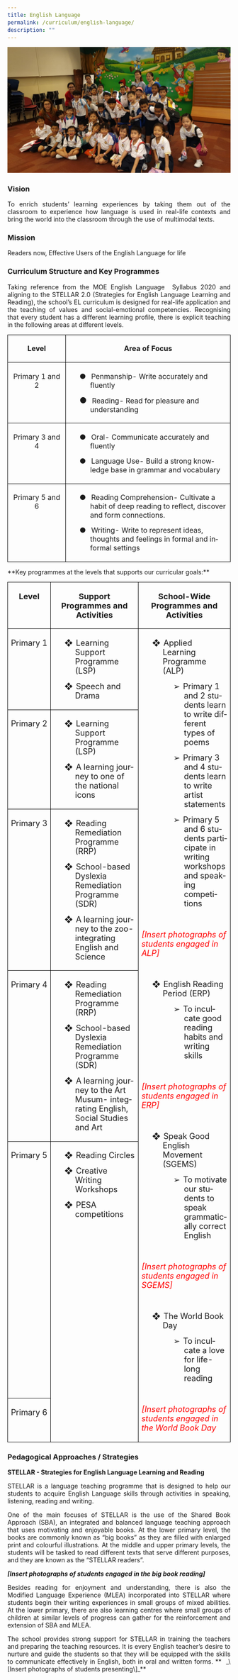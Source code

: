 ```yaml
---
title: English Language
permalink: /curriculum/english-language/
description: ""
---
```

![](/images/EL%201.jpg)

### Vision
<p style="text-align: justify;">To enrich students’ learning experiences by taking them out of the classroom to experience how language is used in real-life contexts and bring the world into the classroom through the use of multimodal texts.</p>

### Mission
<p style="text-align: justify;">Readers now, Effective Users of the English Language for life


### Curriculum Structure and Key Programmes
</p><p style="text-align: justify;">Taking reference from the MOE English Language&nbsp; Syllabus 2020 and aligning to the STELLAR 2.0 (Strategies for English Language Learning and Reading), the school’s EL curriculum is designed for real-life application and the teaching of values and social-emotional competencies. Recognising that every student has a different learning profile, there is explicit teaching in the following areas at different levels.</p>

<table class="MsoNormalTable" border="1" cellspacing="0" cellpadding="0" width="589" style="border-collapse:collapse;mso-table-layout-alt:fixed;border:none;
 mso-border-alt:solid black 1.0pt;mso-yfti-tbllook:1536;mso-padding-alt:0cm 5.4pt 0cm 5.4pt;
 mso-border-insideh:1.0pt solid black;mso-border-insidev:1.0pt solid black"><tbody><tr style="mso-yfti-irow:0;mso-yfti-firstrow:yes"><td width="145" valign="top" style="width:108.75pt;border:solid black 1.0pt;
  padding:5.0pt 5.0pt 5.0pt 5.0pt"><p class="MsoNormal" align="center" style="text-align:center;line-height:normal;
  mso-pagination:none;border:none;mso-padding-alt:31.0pt 31.0pt 31.0pt 31.0pt;
  mso-border-shadow:yes"><b style="mso-bidi-font-weight:normal"><span lang="EN-GB" style="font-size:12pt">Level</span></b></p></td><td width="444" valign="top" style="width:333.0pt;border:solid black 1.0pt;
  border-left:none;mso-border-left-alt:solid black 1.0pt;padding:5.0pt 5.0pt 5.0pt 5.0pt"><p class="MsoNormal" align="center" style="text-align:center;line-height:normal;
  mso-pagination:none;border:none;mso-padding-alt:31.0pt 31.0pt 31.0pt 31.0pt;
  mso-border-shadow:yes"><b style="mso-bidi-font-weight:normal"><span lang="EN-GB" style="font-size:12pt">Area of Focus</span></b></p></td></tr><tr style="mso-yfti-irow:1"><td width="145" valign="top" style="width:108.75pt;border:solid black 1.0pt;
  border-top:none;mso-border-top-alt:solid black 1.0pt;padding:5.0pt 5.0pt 5.0pt 5.0pt"><p class="MsoNormal" align="center" style="text-align:center;line-height:normal;
  mso-pagination:none;border:none;mso-padding-alt:31.0pt 31.0pt 31.0pt 31.0pt;
  mso-border-shadow:yes"><span lang="EN-GB" style="font-size:12pt">Primary 1 and 2</span></p></td><td width="444" valign="top" style="width:333.0pt;border-top:none;border-left:
  none;border-bottom:solid black 1.0pt;border-right:solid black 1.0pt;
  mso-border-top-alt:solid black 1.0pt;mso-border-left-alt:solid black 1.0pt;
  padding:5.0pt 5.0pt 5.0pt 5.0pt"><p class="MsoNormal" style="margin-left:36.0pt;text-indent:-18.0pt;line-height:
  normal;mso-pagination:none;mso-list:l0 level1 lfo1;border:none;mso-padding-alt:
  31.0pt 31.0pt 31.0pt 31.0pt;mso-border-shadow:yes"><span lang="EN-GB" style="font-size:12pt"><span style="mso-list:Ignore">●<span style="font:7.0pt &quot;Times New Roman&quot;">&nbsp;&nbsp;&nbsp;&nbsp; </span></span></span><span lang="EN-GB" style="font-size:12pt">Penmanship- Write accurately and fluently</span></p><p class="MsoNormal" style="margin-left:36.0pt;text-indent:-18.0pt;line-height:
  normal;mso-pagination:none;mso-list:l0 level1 lfo1;border:none;mso-padding-alt:
  31.0pt 31.0pt 31.0pt 31.0pt;mso-border-shadow:yes"><span lang="EN-GB" style="font-size:13.5pt"><span style="mso-list:Ignore">●<span style="font:7.0pt &quot;Times New Roman&quot;">&nbsp;&nbsp;&nbsp;&nbsp; </span></span></span><span lang="EN-GB" style="font-size:12pt">Reading- Read for pleasure and understanding</span></p></td></tr><tr style="mso-yfti-irow:2"><td width="145" valign="top" style="width:108.75pt;border:solid black 1.0pt;
  border-top:none;mso-border-top-alt:solid black 1.0pt;padding:5.0pt 5.0pt 5.0pt 5.0pt"><p class="MsoNormal" align="center" style="text-align:center;line-height:normal;
  mso-pagination:none;border:none;mso-padding-alt:31.0pt 31.0pt 31.0pt 31.0pt;
  mso-border-shadow:yes"><span lang="EN-GB" style="font-size:12pt">Primary 3 and 4</span></p></td><td width="444" valign="top" style="width:333.0pt;border-top:none;border-left:
  none;border-bottom:solid black 1.0pt;border-right:solid black 1.0pt;
  mso-border-top-alt:solid black 1.0pt;mso-border-left-alt:solid black 1.0pt;
  padding:5.0pt 5.0pt 5.0pt 5.0pt"><p class="MsoNormal" style="margin-left:36.0pt;text-indent:-18.0pt;line-height:
  normal;mso-pagination:none;mso-list:l1 level1 lfo3;border:none;mso-padding-alt:
  31.0pt 31.0pt 31.0pt 31.0pt;mso-border-shadow:yes"><span lang="EN-GB" style="font-size:12pt"><span style="mso-list:Ignore">●<span style="font:7.0pt &quot;Times New Roman&quot;">&nbsp;&nbsp;&nbsp;&nbsp; </span></span></span><span lang="EN-GB" style="font-size:12pt">Oral- Communicate accurately and fluently</span></p><p class="MsoNormal" style="margin-left:36.0pt;text-indent:-18.0pt;line-height:
  normal;mso-pagination:none;mso-list:l1 level1 lfo3;border:none;mso-padding-alt:
  31.0pt 31.0pt 31.0pt 31.0pt;mso-border-shadow:yes"><span lang="EN-GB" style="font-size:12pt"><span style="mso-list:Ignore">●<span style="font:7.0pt &quot;Times New Roman&quot;">&nbsp;&nbsp;&nbsp;&nbsp; </span></span></span><span lang="EN-GB" style="font-size:12pt">Language Use- Build a strong knowledge base in grammar and vocabulary</span></p></td></tr><tr style="mso-yfti-irow:3;mso-yfti-lastrow:yes"><td width="145" valign="top" style="width:108.75pt;border:solid black 1.0pt;
  border-top:none;mso-border-top-alt:solid black 1.0pt;padding:5.0pt 5.0pt 5.0pt 5.0pt"><p class="MsoNormal" align="center" style="text-align:center;line-height:normal;
  mso-pagination:none;border:none;mso-padding-alt:31.0pt 31.0pt 31.0pt 31.0pt;
  mso-border-shadow:yes"><span lang="EN-GB" style="font-size:12pt">Primary 5 and 6</span></p></td><td width="444" valign="top" style="width:333.0pt;border-top:none;border-left:
  none;border-bottom:solid black 1.0pt;border-right:solid black 1.0pt;
  mso-border-top-alt:solid black 1.0pt;mso-border-left-alt:solid black 1.0pt;
  padding:5.0pt 5.0pt 5.0pt 5.0pt"><p class="MsoNormal" style="margin-left:36.0pt;text-indent:-18.0pt;line-height:
  normal;mso-pagination:none;mso-list:l2 level1 lfo2"><span lang="EN-GB" style="font-size:12pt"><span style="mso-list:Ignore">●<span style="font:7.0pt &quot;Times New Roman&quot;">&nbsp;&nbsp;&nbsp;&nbsp; </span></span></span><span lang="EN-GB" style="font-size:12pt">Reading Comprehension- Cultivate a habit of deep reading to reflect, discover and form connections.</span></p><p class="MsoNormal" style="margin-left:36.0pt;text-indent:-18.0pt;line-height:
  normal;mso-pagination:none;mso-list:l2 level1 lfo2"><span lang="EN-GB" style="font-size:12pt"><span style="mso-list:Ignore">●<span style="font:7.0pt &quot;Times New Roman&quot;">&nbsp;&nbsp;&nbsp;&nbsp; </span></span></span><span lang="EN-GB" style="font-size:12pt">Writing- Write to represent ideas, thoughts and feelings in formal and informal settings</span></p></td></tr></tbody></table>

<p style="text-align: justify;">**Key programmes at the levels that supports our curricular goals:**

<table style="border-collapse:collapse;mso-table-layout-alt:fixed;border:none;
 mso-border-alt:solid black 1.0pt;mso-yfti-tbllook:1536;mso-padding-alt:0cm 5.4pt 0cm 5.4pt;
 mso-border-insideh:1.0pt solid black;mso-border-insidev:1.0pt solid black" width="652" cellpadding="0" cellspacing="0" border="1" class="MsoNormalTable"><tbody><tr style="mso-yfti-irow:0;mso-yfti-firstrow:yes;height:25.25pt"><td style="width:93.0pt;border:solid black 1.0pt;
  padding:5.0pt 5.0pt 5.0pt 5.0pt;height:25.25pt" valign="top" width="124"><p style="text-align:center;line-height:normal;
  mso-pagination:none;border:none;mso-padding-alt:31.0pt 31.0pt 31.0pt 31.0pt;
  mso-border-shadow:yes" align="center" class="MsoNormal"><b style="mso-bidi-font-weight:normal"><span style="font-size:13.5pt" lang="EN-GB">Level</span></b></p></td><td style="width:192.75pt;border:solid black 1.0pt;
  border-left:none;mso-border-left-alt:solid black 1.0pt;padding:5.0pt 5.0pt 5.0pt 5.0pt;
  height:25.25pt" valign="top" width="257"><p style="text-align:center;line-height:normal;
  mso-pagination:none;border:none;mso-padding-alt:31.0pt 31.0pt 31.0pt 31.0pt;
  mso-border-shadow:yes" align="center" class="MsoNormal"><b style="mso-bidi-font-weight:normal"><span style="font-size:13.5pt" lang="EN-GB">Support Programmes and Activities</span></b></p></td><td style="width:203.25pt;border:solid black 1.0pt;
  border-left:none;mso-border-left-alt:solid black 1.0pt;padding:5.0pt 5.0pt 5.0pt 5.0pt;
  height:25.25pt" valign="top" width="271"><p style="text-align:center;line-height:normal;
  mso-pagination:none;border:none;mso-padding-alt:31.0pt 31.0pt 31.0pt 31.0pt;
  mso-border-shadow:yes" align="center" class="MsoNormal"><b style="mso-bidi-font-weight:normal"><span style="font-size:13.5pt" lang="EN-GB">School-Wide Programmes and Activities</span></b></p></td></tr><tr style="mso-yfti-irow:1;height:23.5pt"><td style="width:93.0pt;border:solid black 1.0pt;
  border-top:none;mso-border-top-alt:solid black 1.0pt;padding:5.0pt 5.0pt 5.0pt 5.0pt;
  height:23.5pt" valign="top" width="124"><p style="text-align:center;line-height:normal;
  mso-pagination:none;border:none;mso-padding-alt:31.0pt 31.0pt 31.0pt 31.0pt;
  mso-border-shadow:yes" align="center" class="MsoNormal"><span style="font-size:13.5pt" lang="EN-GB">Primary 1</span></p></td><td style="width:192.75pt;border-top:none;border-left:
  none;border-bottom:solid black 1.0pt;border-right:solid black 1.0pt;
  mso-border-top-alt:solid black 1.0pt;mso-border-left-alt:solid black 1.0pt;
  padding:5.0pt 5.0pt 5.0pt 5.0pt;height:23.5pt" valign="top" width="257"><p style="margin-left:36.0pt;text-indent:-18.0pt;line-height:
  normal;mso-pagination:none;mso-list:l0 level1 lfo1;border:none;mso-padding-alt:
  31.0pt 31.0pt 31.0pt 31.0pt;mso-border-shadow:yes" class="MsoNormal"><span style="font-size:13.5pt" lang="EN-GB"><span style="mso-list:Ignore">❖<span style="font:7.0pt &quot;Times New Roman&quot;">&nbsp;&nbsp; </span></span></span><span style="font-size:13.5pt" lang="EN-GB">Learning Support Programme (LSP)</span></p><p style="margin-left:36.0pt;text-indent:-18.0pt;line-height:
  normal;mso-pagination:none;mso-list:l0 level1 lfo1;border:none;mso-padding-alt:
  31.0pt 31.0pt 31.0pt 31.0pt;mso-border-shadow:yes" class="MsoNormal"><span style="font-size:13.5pt" lang="EN-GB"><span style="mso-list:Ignore">❖<span style="font:7.0pt &quot;Times New Roman&quot;">&nbsp;&nbsp; </span></span></span><span style="font-size:13.5pt" lang="EN-GB">Speech and Drama<span style="mso-tab-count:
  1">&nbsp;&nbsp;&nbsp;&nbsp;&nbsp;&nbsp;</span></span></p></td><td style="width:203.25pt;border-top:none;
  border-left:none;border-bottom:solid black 1.0pt;border-right:solid black 1.0pt;
  mso-border-top-alt:solid black 1.0pt;mso-border-left-alt:solid black 1.0pt;
  padding:5.0pt 5.0pt 5.0pt 5.0pt;height:23.5pt" valign="top" rowspan="6" width="271"><p style="margin-left:36.0pt;text-indent:-18.0pt;line-height:
  normal;mso-pagination:none;mso-list:l5 level1 lfo4;border:none;mso-padding-alt:
  31.0pt 31.0pt 31.0pt 31.0pt;mso-border-shadow:yes" class="MsoNormal"><span style="font-size:13.5pt" lang="EN-GB"><span style="mso-list:Ignore">❖<span style="font:7.0pt &quot;Times New Roman&quot;">&nbsp;&nbsp; </span></span></span><span style="font-size:13.5pt" lang="EN-GB">Applied Learning Programme (ALP)</span></p><p style="margin-left:72.0pt;text-indent:-18.0pt;line-height:
  normal;mso-pagination:none;mso-list:l5 level2 lfo4;border:none;mso-padding-alt:
  31.0pt 31.0pt 31.0pt 31.0pt;mso-border-shadow:yes" class="MsoNormal"><span style="font-size:13.5pt" lang="EN-GB"><span style="mso-list:Ignore">➢<span style="font:7.0pt &quot;Times New Roman&quot;">&nbsp;&nbsp; </span></span></span><span style="font-size:13.5pt" lang="EN-GB">Primary 1 and 2 students learn to write different types of poems</span></p><p style="margin-left:72.0pt;text-indent:-18.0pt;line-height:
  normal;mso-pagination:none;mso-list:l5 level2 lfo4;border:none;mso-padding-alt:
  31.0pt 31.0pt 31.0pt 31.0pt;mso-border-shadow:yes" class="MsoNormal"><span style="font-size:13.5pt" lang="EN-GB"><span style="mso-list:Ignore">➢<span style="font:7.0pt &quot;Times New Roman&quot;">&nbsp;&nbsp; </span></span></span><span style="font-size:13.5pt" lang="EN-GB">Primary 3 and 4 students learn to write artist statements</span></p><p style="margin-left:72.0pt;text-indent:-18.0pt;line-height:
  normal;mso-pagination:none;mso-list:l5 level2 lfo4;border:none;mso-padding-alt:
  31.0pt 31.0pt 31.0pt 31.0pt;mso-border-shadow:yes" class="MsoNormal"><span style="font-size:13.5pt" lang="EN-GB"><span style="mso-list:Ignore">➢<span style="font:7.0pt &quot;Times New Roman&quot;">&nbsp;&nbsp; </span></span></span><span style="font-size:13.5pt" lang="EN-GB">Primary 5 and 6 students participate in writing workshops and speaking competitions</span></p><p style="margin-left:72.0pt;line-height:normal;mso-pagination:
  none;border:none;mso-padding-alt:31.0pt 31.0pt 31.0pt 31.0pt;mso-border-shadow:
  yes" class="MsoNormal"><span style="font-size:13.5pt" lang="EN-GB">&nbsp;</span></p><p style="line-height:normal;mso-pagination:none;border:none;
  mso-padding-alt:31.0pt 31.0pt 31.0pt 31.0pt;mso-border-shadow:yes" class="MsoNormal"><i style="mso-bidi-font-style:normal"><span style="font-size:13.5pt;
  color:red" lang="EN-GB">[Insert photographs of students engaged in ALP]</span></i></p><p style="margin-left:72.0pt;line-height:normal;mso-pagination:
  none;border:none;mso-padding-alt:31.0pt 31.0pt 31.0pt 31.0pt;mso-border-shadow:
  yes" class="MsoNormal"><span style="font-size:13.5pt" lang="EN-GB">&nbsp;</span></p><p style="margin-left:36.0pt;text-indent:-18.0pt;line-height:
  normal;mso-pagination:none;mso-list:l5 level1 lfo4;border:none;mso-padding-alt:
  31.0pt 31.0pt 31.0pt 31.0pt;mso-border-shadow:yes" class="MsoNormal"><span style="font-size:13.5pt" lang="EN-GB"><span style="mso-list:Ignore">❖<span style="font:7.0pt &quot;Times New Roman&quot;">&nbsp;&nbsp; </span></span></span><span style="font-size:13.5pt" lang="EN-GB">English Reading Period (ERP)</span></p><p style="margin-left:72.0pt;text-indent:-18.0pt;line-height:
  normal;mso-pagination:none;mso-list:l5 level2 lfo4;border:none;mso-padding-alt:
  31.0pt 31.0pt 31.0pt 31.0pt;mso-border-shadow:yes" class="MsoNormal"><span style="font-size:13.5pt" lang="EN-GB"><span style="mso-list:Ignore">➢<span style="font:7.0pt &quot;Times New Roman&quot;">&nbsp;&nbsp; </span></span></span><span style="font-size:13.5pt" lang="EN-GB">To inculcate good reading habits and writing skills<span style="mso-spacerun:yes">&nbsp;</span></span></p><p style="line-height:normal;mso-pagination:none;border:none;
  mso-padding-alt:31.0pt 31.0pt 31.0pt 31.0pt;mso-border-shadow:yes" class="MsoNormal"><span style="font-size:13.5pt" lang="EN-GB">&nbsp;</span></p><p style="line-height:normal;mso-pagination:none" class="MsoNormal"><i style="mso-bidi-font-style:normal"><span style="font-size:13.5pt;
  color:red" lang="EN-GB">[Insert photographs of students engaged in ERP]</span></i><span style="font-size:13.5pt" lang="EN-GB"></span></p><p style="line-height:normal;mso-pagination:none" class="MsoNormal"><span style="font-size:13.5pt" lang="EN-GB">&nbsp;</span></p><p style="margin-left:36.0pt;text-indent:-18.0pt;line-height:
  normal;mso-pagination:none;mso-list:l3 level1 lfo5;border:none;mso-padding-alt:
  31.0pt 31.0pt 31.0pt 31.0pt;mso-border-shadow:yes" class="MsoNormal"><span style="font-size:13.5pt" lang="EN-GB"><span style="mso-list:Ignore">❖<span style="font:7.0pt &quot;Times New Roman&quot;">&nbsp;&nbsp; </span></span></span><span style="font-size:13.5pt" lang="EN-GB">Speak Good English Movement (SGEMS)</span></p><p style="margin-left:72.0pt;text-indent:-18.0pt;line-height:
  normal;mso-pagination:none;mso-list:l3 level2 lfo5;border:none;mso-padding-alt:
  31.0pt 31.0pt 31.0pt 31.0pt;mso-border-shadow:yes" class="MsoNormal"><span style="font-size:13.5pt" lang="EN-GB"><span style="mso-list:Ignore">➢<span style="font:7.0pt &quot;Times New Roman&quot;">&nbsp;&nbsp; </span></span></span><span style="font-size:13.5pt" lang="EN-GB">To motivate our students to speak grammatically correct English</span></p><p style="line-height:normal;mso-pagination:none;border:none;
  mso-padding-alt:31.0pt 31.0pt 31.0pt 31.0pt;mso-border-shadow:yes" class="MsoNormal"><span style="font-size:13.5pt" lang="EN-GB">&nbsp;</span></p><p style="line-height:normal;mso-pagination:none" class="MsoNormal"><i style="mso-bidi-font-style:normal"><span style="font-size:13.5pt;
  color:red" lang="EN-GB">[Insert photographs of students engaged in SGEMS]</span></i></p><p style="line-height:normal;mso-pagination:none" class="MsoNormal"><i style="mso-bidi-font-style:normal"><span style="font-size:13.5pt;
  color:red" lang="EN-GB">&nbsp;</span></i></p><p style="margin-left:36.0pt;text-indent:-18.0pt;line-height:
  normal;mso-pagination:none;mso-list:l2 level1 lfo3;border:none;mso-padding-alt:
  31.0pt 31.0pt 31.0pt 31.0pt;mso-border-shadow:yes" class="MsoNormal"><span style="font-size:13.5pt" lang="EN-GB"><span style="mso-list:Ignore">❖<span style="font:7.0pt &quot;Times New Roman&quot;">&nbsp;&nbsp; </span></span></span><span style="font-size:13.5pt" lang="EN-GB">The World Book Day</span></p><p style="margin-left:72.0pt;text-indent:-18.0pt;line-height:
  normal;mso-pagination:none;mso-list:l2 level2 lfo3;border:none;mso-padding-alt:
  31.0pt 31.0pt 31.0pt 31.0pt;mso-border-shadow:yes" class="MsoNormal"><span style="font-size:13.5pt" lang="EN-GB"><span style="mso-list:Ignore">➢<span style="font:7.0pt &quot;Times New Roman&quot;">&nbsp;&nbsp; </span></span></span><span style="font-size:13.5pt" lang="EN-GB">To inculcate a love for life-long reading</span></p><p style="line-height:normal;mso-pagination:none;border:none;
  mso-padding-alt:31.0pt 31.0pt 31.0pt 31.0pt;mso-border-shadow:yes" class="MsoNormal"><span style="font-size:13.5pt" lang="EN-GB">&nbsp;</span></p><p style="line-height:normal;mso-pagination:none" class="MsoNormal"><i style="mso-bidi-font-style:normal"><span style="font-size:13.5pt;
  color:red" lang="EN-GB">[Insert photographs of students engaged in the World Book Day</span></i><span style="font-size:13.5pt" lang="EN-GB"></span></p></td></tr><tr style="mso-yfti-irow:2;height:23.5pt"><td style="width:93.0pt;border:solid black 1.0pt;
  border-top:none;mso-border-top-alt:solid black 1.0pt;padding:5.0pt 5.0pt 5.0pt 5.0pt;
  height:23.5pt" valign="top" width="124"><p style="text-align:center;line-height:normal;
  mso-pagination:none;border:none;mso-padding-alt:31.0pt 31.0pt 31.0pt 31.0pt;
  mso-border-shadow:yes" align="center" class="MsoNormal"><span style="font-size:13.5pt" lang="EN-GB">Primary 2</span></p></td><td style="width:192.75pt;border-top:none;border-left:
  none;border-bottom:solid black 1.0pt;border-right:solid black 1.0pt;
  mso-border-top-alt:solid black 1.0pt;mso-border-left-alt:solid black 1.0pt;
  padding:5.0pt 5.0pt 5.0pt 5.0pt;height:23.5pt" valign="top" width="257"><p style="margin-left:36.0pt;text-indent:-18.0pt;line-height:
  normal;mso-pagination:none;mso-list:l1 level1 lfo2" class="MsoNormal"><span style="font-size:13.5pt" lang="EN-GB"><span style="mso-list:Ignore">❖<span style="font:7.0pt &quot;Times New Roman&quot;">&nbsp;&nbsp; </span></span></span><span style="font-size:13.5pt" lang="EN-GB">Learning Support Programme (LSP)</span></p><p style="margin-left:36.0pt;text-indent:-18.0pt;line-height:
  normal;mso-pagination:none;mso-list:l1 level1 lfo2;border:none;mso-padding-alt:
  31.0pt 31.0pt 31.0pt 31.0pt;mso-border-shadow:yes" class="MsoNormal"><span style="font-size:13.5pt" lang="EN-GB"><span style="mso-list:Ignore">❖<span style="font:7.0pt &quot;Times New Roman&quot;">&nbsp;&nbsp; </span></span></span><span style="font-size:13.5pt" lang="EN-GB">A learning journey to one of the national icons</span></p></td></tr><tr style="mso-yfti-irow:3;height:23.5pt"><td style="width:93.0pt;border:solid black 1.0pt;
  border-top:none;mso-border-top-alt:solid black 1.0pt;padding:5.0pt 5.0pt 5.0pt 5.0pt;
  height:23.5pt" valign="top" width="124"><p style="text-align:center;line-height:normal;
  mso-pagination:none;border:none;mso-padding-alt:31.0pt 31.0pt 31.0pt 31.0pt;
  mso-border-shadow:yes" align="center" class="MsoNormal"><span style="font-size:13.5pt" lang="EN-GB">Primary 3</span></p></td><td style="width:192.75pt;border-top:none;border-left:
  none;border-bottom:solid black 1.0pt;border-right:solid black 1.0pt;
  mso-border-top-alt:solid black 1.0pt;mso-border-left-alt:solid black 1.0pt;
  padding:5.0pt 5.0pt 5.0pt 5.0pt;height:23.5pt" valign="top" width="257"><p style="margin-left:36.0pt;text-indent:-18.0pt;line-height:
  normal;mso-pagination:none;mso-list:l1 level1 lfo2" class="MsoNormal"><span style="font-size:13.5pt" lang="EN-GB"><span style="mso-list:Ignore">❖<span style="font:7.0pt &quot;Times New Roman&quot;">&nbsp;&nbsp; </span></span></span><span style="font-size:13.5pt" lang="EN-GB">Reading Remediation Programme (RRP)</span></p><p style="margin-left:36.0pt;text-indent:-18.0pt;line-height:
  normal;mso-pagination:none;mso-list:l1 level1 lfo2" class="MsoNormal"><span style="font-size:13.5pt" lang="EN-GB"><span style="mso-list:Ignore">❖<span style="font:7.0pt &quot;Times New Roman&quot;">&nbsp;&nbsp; </span></span></span><span style="font-size:13.5pt" lang="EN-GB">School-based Dyslexia Remediation Programme (SDR)</span></p><p style="margin-left:36.0pt;text-indent:-18.0pt;line-height:
  normal;mso-pagination:none;mso-list:l1 level1 lfo2" class="MsoNormal"><span style="font-size:13.5pt" lang="EN-GB"><span style="mso-list:Ignore">❖<span style="font:7.0pt &quot;Times New Roman&quot;">&nbsp;&nbsp; </span></span></span><span style="font-size:13.5pt" lang="EN-GB">A learning journey to the zoo- integrating English and Science</span></p></td></tr><tr style="mso-yfti-irow:4;height:23.5pt"><td style="width:93.0pt;border:solid black 1.0pt;
  border-top:none;mso-border-top-alt:solid black 1.0pt;padding:5.0pt 5.0pt 5.0pt 5.0pt;
  height:23.5pt" valign="top" width="124"><p style="text-align:center;line-height:normal;
  mso-pagination:none;border:none;mso-padding-alt:31.0pt 31.0pt 31.0pt 31.0pt;
  mso-border-shadow:yes" align="center" class="MsoNormal"><span style="font-size:13.5pt" lang="EN-GB">Primary 4</span></p></td><td style="width:192.75pt;border-top:none;border-left:
  none;border-bottom:solid black 1.0pt;border-right:solid black 1.0pt;
  mso-border-top-alt:solid black 1.0pt;mso-border-left-alt:solid black 1.0pt;
  padding:5.0pt 5.0pt 5.0pt 5.0pt;height:23.5pt" valign="top" width="257"><p style="margin-left:36.0pt;text-indent:-18.0pt;line-height:
  normal;mso-pagination:none;mso-list:l1 level1 lfo2" class="MsoNormal"><span style="font-size:13.5pt" lang="EN-GB"><span style="mso-list:Ignore">❖<span style="font:7.0pt &quot;Times New Roman&quot;">&nbsp;&nbsp; </span></span></span><span style="font-size:13.5pt" lang="EN-GB">Reading Remediation Programme (RRP)</span></p><p style="margin-left:36.0pt;text-indent:-18.0pt;line-height:
  normal;mso-pagination:none;mso-list:l1 level1 lfo2" class="MsoNormal"><span style="font-size:13.5pt" lang="EN-GB"><span style="mso-list:Ignore">❖<span style="font:7.0pt &quot;Times New Roman&quot;">&nbsp;&nbsp; </span></span></span><span style="font-size:13.5pt" lang="EN-GB">School-based Dyslexia Remediation Programme (SDR)</span></p><p style="margin-left:36.0pt;text-indent:-18.0pt;line-height:
  normal;mso-pagination:none;mso-list:l1 level1 lfo2" class="MsoNormal"><span style="font-size:13.5pt" lang="EN-GB"><span style="mso-list:Ignore">❖<span style="font:7.0pt &quot;Times New Roman&quot;">&nbsp;&nbsp; </span></span></span><span style="font-size:13.5pt" lang="EN-GB">A learning journey to the Art Musum- integrating English, Social Studies and Art</span></p></td></tr><tr style="mso-yfti-irow:5;height:23.5pt"><td style="width:93.0pt;border:solid black 1.0pt;
  border-top:none;mso-border-top-alt:solid black 1.0pt;padding:5.0pt 5.0pt 5.0pt 5.0pt;
  height:23.5pt" valign="top" width="124"><p style="text-align:center;line-height:normal;
  mso-pagination:none;border:none;mso-padding-alt:31.0pt 31.0pt 31.0pt 31.0pt;
  mso-border-shadow:yes" align="center" class="MsoNormal"><span style="font-size:13.5pt" lang="EN-GB">Primary 5</span></p></td><td style="width:192.75pt;border-top:none;
  border-left:none;border-bottom:solid black 1.0pt;border-right:solid black 1.0pt;
  mso-border-top-alt:solid black 1.0pt;mso-border-left-alt:solid black 1.0pt;
  padding:5.0pt 5.0pt 5.0pt 5.0pt;height:23.5pt" valign="top" rowspan="2" width="257"><p style="margin-left:36.0pt;text-indent:-18.0pt;line-height:
  normal;mso-pagination:none;mso-list:l4 level1 lfo6;border:none;mso-padding-alt:
  31.0pt 31.0pt 31.0pt 31.0pt;mso-border-shadow:yes" class="MsoNormal"><span style="font-size:13.5pt" lang="EN-GB"><span style="mso-list:Ignore">❖<span style="font:7.0pt &quot;Times New Roman&quot;">&nbsp;&nbsp; </span></span></span><span style="font-size:13.5pt" lang="EN-GB">Reading Circles</span></p><p style="margin-left:36.0pt;text-indent:-18.0pt;line-height:
  normal;mso-pagination:none;mso-list:l4 level1 lfo6;border:none;mso-padding-alt:
  31.0pt 31.0pt 31.0pt 31.0pt;mso-border-shadow:yes" class="MsoNormal"><span style="font-size:13.5pt" lang="EN-GB"><span style="mso-list:Ignore">❖<span style="font:7.0pt &quot;Times New Roman&quot;">&nbsp;&nbsp; </span></span></span><span style="font-size:13.5pt" lang="EN-GB">Creative Writing Workshops</span></p><p style="margin-left:36.0pt;text-indent:-18.0pt;line-height:
  normal;mso-pagination:none;mso-list:l4 level1 lfo6;border:none;mso-padding-alt:
  31.0pt 31.0pt 31.0pt 31.0pt;mso-border-shadow:yes" class="MsoNormal"><span style="font-size:13.5pt" lang="EN-GB"><span style="mso-list:Ignore">❖<span style="font:7.0pt &quot;Times New Roman&quot;">&nbsp;&nbsp; </span></span></span><span style="font-size:13.5pt" lang="EN-GB">PESA competitions</span></p></td></tr><tr style="mso-yfti-irow:6;mso-yfti-lastrow:yes;height:23.5pt"><td style="width:93.0pt;border:solid black 1.0pt;
  border-top:none;mso-border-top-alt:solid black 1.0pt;padding:5.0pt 5.0pt 5.0pt 5.0pt;
  height:23.5pt" valign="top" width="124"><p style="text-align:center;line-height:normal;
  mso-pagination:none;border:none;mso-padding-alt:31.0pt 31.0pt 31.0pt 31.0pt;
  mso-border-shadow:yes" align="center" class="MsoNormal"><span style="font-size:13.5pt" lang="EN-GB">Primary 6</span></p></td></tr></tbody></table>


### Pedagogical Approaches / Strategies

 **STELLAR - Strategies for English Language Learning and Reading**  

</p><p style="text-align: justify;">STELLAR is a language teaching programme that is designed to help our students to acquire English Language skills through activities in speaking, listening, reading and writing.

</p><p style="text-align: justify;">One of the main focuses of STELLAR is the use of the Shared Book Approach (SBA), an integrated and balanced language teaching approach that uses motivating and enjoyable books. At the lower primary level, the books are commonly known as “big books” as they are filled with enlarged print and colourful illustrations. At the middle and upper primary levels, the students will be tasked to read different texts that serve different purposes, and they are known as the “STELLAR readers”.

**_\[Insert photographs of students engaged in the big book reading\]_**

</p><p style="text-align: justify;">Besides reading for enjoyment and understanding, there is also the Modified Language Experience (MLEA) incorporated into STELLAR where students begin their writing experiences in small groups of mixed abilities. At the lower primary, there are also learning centres where small groups of children at similar levels of progress can gather for the reinforcement and extension of SBA and MLEA.

</p><p style="text-align: justify;">The school provides strong support for STELLAR in training the teachers and preparing the teaching resources. It is every English teacher’s desire to nurture and guide the students so that they will be equipped with the skills to communicate effectively in English, both in oral and written forms.
**
&nbsp;_\[Insert photographs of students presenting\]_**
	</p>